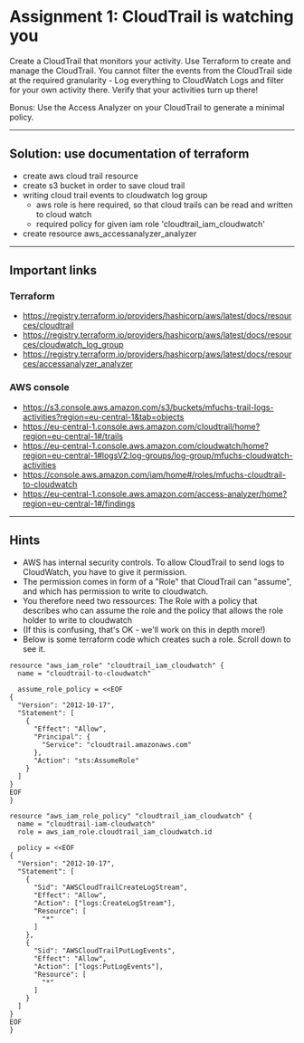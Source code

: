 # Assignment 1: CloudTrail is watching you

Create a CloudTrail that monitors your activity. Use Terraform to create and manage the CloudTrail.
You cannot filter the events from the CloudTrail side at the required granularity - Log everything to CloudWatch Logs and filter for your own activity there.
Verify that your activities turn up there!

Bonus: Use the Access Analyzer on your CloudTrail to generate a minimal policy.

---

## Solution: use documentation of terraform
- create aws cloud trail resource
- create s3 bucket in order to save cloud trail
- writing cloud trail events to cloudwatch log group
  - aws role is here required, so that cloud trails can be read and written to cloud watch
  - required policy for given iam role 'cloudtrail_iam_cloudwatch'
- create resource aws_accessanalyzer_analyzer 

---

## Important links
### Terraform
- https://registry.terraform.io/providers/hashicorp/aws/latest/docs/resources/cloudtrail
- https://registry.terraform.io/providers/hashicorp/aws/latest/docs/resources/cloudwatch_log_group
- https://registry.terraform.io/providers/hashicorp/aws/latest/docs/resources/accessanalyzer_analyzer

### AWS console
-  https://s3.console.aws.amazon.com/s3/buckets/mfuchs-trail-logs-activities?region=eu-central-1&tab=objects
- https://eu-central-1.console.aws.amazon.com/cloudtrail/home?region=eu-central-1#/trails
- https://eu-central-1.console.aws.amazon.com/cloudwatch/home?region=eu-central-1#logsV2:log-groups/log-group/mfuchs-cloudwatch-activities
- https://console.aws.amazon.com/iam/home#/roles/mfuchs-cloudtrail-to-cloudwatch
- https://eu-central-1.console.aws.amazon.com/access-analyzer/home?region=eu-central-1#/findings

---

## Hints
- AWS has internal security controls. To allow CloudTrail to send logs to CloudWatch, you have to give it permission.
- The permission comes in form of a "Role" that CloudTrail can "assume", and which has permission to write to cloudwatch.
- You therefore need two ressources: The Role with a policy that describes who can assume the role and the policy that allows the role holder to write to cloudwatch
- (If this is confusing, that's OK - we'll work on this in depth more!)
- Below is some terraform code which creates such a role. Scroll down to see it.
```
resource "aws_iam_role" "cloudtrail_iam_cloudwatch" {
  name = "cloudtrail-to-cloudwatch"

  assume_role_policy = <<EOF
{
  "Version": "2012-10-17",
  "Statement": [
    {
      "Effect": "Allow",
      "Principal": {
        "Service": "cloudtrail.amazonaws.com"
      },
      "Action": "sts:AssumeRole"
    }
  ]
}
EOF
}

resource "aws_iam_role_policy" "cloudtrail_iam_cloudwatch" {
  name = "cloudtrail-iam-cloudwatch"
  role = aws_iam_role.cloudtrail_iam_cloudwatch.id

  policy = <<EOF
{
  "Version": "2012-10-17",
  "Statement": [
    {
      "Sid": "AWSCloudTrailCreateLogStream",
      "Effect": "Allow",
      "Action": ["logs:CreateLogStream"],
      "Resource": [
        "*"
      ]
    },
    {
      "Sid": "AWSCloudTrailPutLogEvents",
      "Effect": "Allow",
      "Action": ["logs:PutLogEvents"],
      "Resource": [
        "*"
      ]
    }
  ]
}
EOF
}
```